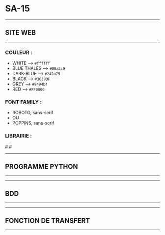 # SA-15
----------------------------------------------------------------------------------------
## SITE WEB
----------------------------------------------------------------------------------------
### COULEUR :

- WHITE --> `#ffffff`
- BLUE THALES --> `#00a3c9`
- DARK-BLUE --> `#242a75`
- BLACK --> `#36393F`
- GREY --> `#9494b4`
- RED --> `#FF0000`


### FONT FAMILY :

- ROBOTO, sans-serif
- OU
- POPPINS, sans-serif

### LIBRAIRIE :

#<link rel="stylesheet" href="https://cdnjs.cloudflare.com/ajax/libs/font-awesome/4.7.0/css/font-awesome.min.css">
#<link rel="stylesheet" href="https://fonts.googleapis.com/css2?family=Material+Symbols+Outlined:opsz,wght,FILL,GRAD@20..48,100..700,0..1,-50..200" />

-----------------------------------------------------------------------------------------
## PROGRAMME PYTHON
-----------------------------------------------------------------------------------------

-----------------------------------------------------------------------------------------
## BDD
-----------------------------------------------------------------------------------------

-----------------------------------------------------------------------------------------
## FONCTION DE TRANSFERT
-----------------------------------------------------------------------------------------





